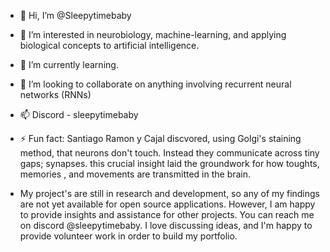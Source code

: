 - 👋 Hi, I’m @Sleepytimebaby
- 👀 I’m interested in neurobiology, machine-learning, and applying biological concepts to artificial intelligence.
- 🌱 I’m currently learning. 
- 💞️ I’m looking to collaborate on anything involving recurrent neural networks (RNNs)
- 📫 Discord - sleepytimebaby
- ⚡ Fun fact: Santiago Ramon y Cajal discvored, using Golgi's staining method, that neurons don't touch. Instead they communicate across tiny gaps; synapses. this crucial insight laid the groundwork for how toughts, memories , and movements
are transmitted in the brain. 

- My project's are still in research and development, so any of my findings are not yet available for open source applications. However, I am happy to provide insights and assistance for other projects. You can reach me on discord @sleepytimebaby. 
I love discussing ideas, and I'm happy to provide volunteer work in order to build my portfolio. 
